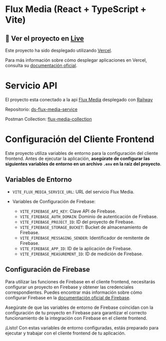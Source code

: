 # Flux Media (React + TypeScript + Vite)

## 🚀 Ver el proyecto en [Live](https://flux-media-front.vercel.app/)

Este proyecto ha sido desplegado utilizando [Vercel](https://vercel.com/).

Para más información sobre cómo desplegar aplicaciones en Vercel, consulta su [documentación oficial](https://vercel.com/docs).

# Servicio API

El proyecto esta conectado a la api [Flux Media](flux-media-api-production.up.railway.app) desplegado con [Railway](https://railway.app/)

Repositorio: [ds-flux-media-service](https://github.com/AlexanderUzco/ds-flux-media-service)

Postman Collection: [flux-media-collection](https://www.postman.com/red-equinox-473577/workspace/flux-media-service/collection/25671998-0c950769-a35f-46aa-a82c-61ede40c1b36)

# Configuración del Cliente Frontend

Este proyecto utiliza variables de entorno para la configuración del cliente frontend. Antes de ejecutar la aplicación, **asegúrate de configurar las siguientes variables de entorno en un archivo `.env` en la raíz del proyecto**.

## Variables de Entorno

- `VITE_FLUX_MEDIA_SERVICE_URL`: URL del servicio Flux Media.

- Variables de Configuración de Firebase:

  - `VITE_FIREBASE_API_KEY`: Clave API de Firebase.
  - `VITE_FIREBASE_AUTH_DOMAIN`: Dominio de autenticación de Firebase.
  - `VITE_FIREBASE_PROJECT_ID`: ID del proyecto de Firebase.
  - `VITE_FIREBASE_STORAGE_BUCKET`: Bucket de almacenamiento de Firebase.
  - `VITE_FIREBASE_MESSAGING_SENDER`: Identificador de remitente de Firebase.
  - `VITE_FIREBASE_APP_ID`: ID de la aplicación de Firebase.
  - `VITE_FIREBASE_MEASUREMENT_ID`: ID de medición de Firebase.

## Configuración de Firebase

Para utilizar las funciones de Firebase en el cliente frontend, necesitarás configurar un proyecto en Firebase y obtener las credenciales correspondientes. Puedes encontrar más información sobre cómo configurar Firebase en la [documentación oficial de Firebase](https://firebase.google.com/docs/web/setup).

Asegúrate de que las variables de entorno de Firebase coincidan con la configuración de tu proyecto en Firebase para garantizar el correcto funcionamiento de la integración con Firebase en el cliente frontend.

¡Listo! Con estas variables de entorno configuradas, estás preparado para ejecutar y trabajar con el cliente frontend de tu aplicación.
